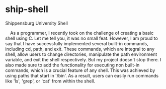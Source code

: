 # ship-shell
Shippensburg University Shell

&nbsp;&nbsp;&nbsp;&nbsp;As a programmer, I recently took on the challenge of creating a basic shell using C. Let me tell you, it was no small feat. However, I am proud to say that I have successfully implemented several built-in commands, including cd, path, and exit. These commands, which are integral to any shell, allow users to change directories, manipulate the path environment variable, and exit the shell respectively. But my project doesn't stop there. I also made sure to add the functionality for executing non built-in commands, which is a crucial feature of any shell. This was achieved by using paths that start in '/bin'. As a result, users can easily run commands like 'ls', 'grep', or 'cat' from within the shell.

